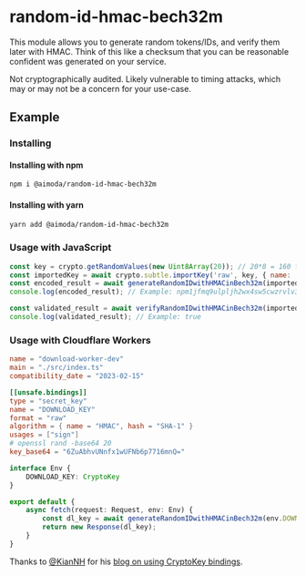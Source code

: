 # random-id-hmac-bech32m

This module allows you to generate random tokens/IDs, and verify them later with HMAC. Think of this like a checksum that you can be reasonable confident was generated on your service.

Not cryptographically audited. Likely vulnerable to timing attacks, which may or may not be a concern for your use-case.

## Example

### Installing

#### Installing with npm

```sh
npm i @aimoda/random-id-hmac-bech32m
```

#### Installing with yarn

```sh
yarn add @aimoda/random-id-hmac-bech32m
```

### Usage with JavaScript

```javascript
const key = crypto.getRandomValues(new Uint8Array(20)); // 20*8 = 160 for SHA-1
const importedKey = await crypto.subtle.importKey('raw', key, { name: 'HMAC', hash: 'SHA-1' }, true, ['sign']);
const encoded_result = await generateRandomIDwithHMACinBech32m(importedKey, "npm", 8, 63); // Generate a 64-bit ID with the prefix "npm", and ensure it doesn't go over 63 characters.
console.log(encoded_result); // Example: npm1jfmq9ulpljh2wx4sw5cwzrvlv3gcczarv7yts52mxfgc6t23pqr

const validated_result = await verifyRandomIDwithHMACinBech32m(importedKey, encoded_result);
console.log(validated_result); // Example: true
```

### Usage with Cloudflare Workers

```toml
name = "download-worker-dev"
main = "./src/index.ts"
compatibility_date = "2023-02-15"

[[unsafe.bindings]]
type = "secret_key"
name = "DOWNLOAD_KEY"
format = "raw"
algorithm = { name = "HMAC", hash = "SHA-1" }
usages = ["sign"]
# openssl rand -base64 20
key_base64 = "6ZuAbhvUNnfx1wUFNb6p7716mnQ="
```

```typescript
interface Env {
    DOWNLOAD_KEY: CryptoKey
}

export default {
    async fetch(request: Request, env: Env) {
        const dl_key = await generateRandomIDwithHMACinBech32m(env.DOWNLOAD_KEY, "dl", 20, 90);
        return new Response(dl_key);
    }
}
```

Thanks to [@KianNH](https://github.com/KianNH) for his [blog on using CryptoKey bindings](https://kian.org.uk/cryptokey-bindings-in-cloudflare-workers-importkey-at-publish-time/).
